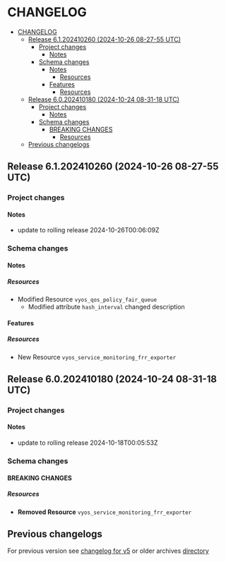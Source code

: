 
# CHANGELOG

<!--TOC-->

- [CHANGELOG](#changelog)
  - [Release 6.1.202410260 (2024-10-26 08-27-55 UTC)](#release-61202410260-2024-10-26-08-27-55-utc)
    - [Project changes](#project-changes)
      - [Notes](#notes)
    - [Schema changes](#schema-changes)
      - [Notes](#notes-1)
        - [Resources](#resources)
      - [Features](#features)
        - [Resources](#resources-1)
  - [Release 6.0.202410180 (2024-10-24 08-31-18 UTC)](#release-60202410180-2024-10-24-08-31-18-utc)
    - [Project changes](#project-changes-1)
      - [Notes](#notes-2)
    - [Schema changes](#schema-changes-1)
      - [BREAKING CHANGES](#breaking-changes)
        - [Resources](#resources-2)
  - [Previous changelogs](#previous-changelogs)

<!--TOC-->


## Release 6.1.202410260 (2024-10-26 08-27-55 UTC)
### Project changes
#### Notes
* update to rolling release 2024-10-26T00:06:09Z

### Schema changes
#### Notes

##### Resources
* Modified Resource `vyos_qos_policy_fair_queue`
	* Modified attribute `hash_interval` changed description





#### Features

##### Resources
* New Resource `vyos_service_monitoring_frr_exporter`









## Release 6.0.202410180 (2024-10-24 08-31-18 UTC)
### Project changes
#### Notes
* update to rolling release 2024-10-18T00:05:53Z

### Schema changes
#### BREAKING CHANGES

##### Resources
* **Removed Resource** `vyos_service_monitoring_frr_exporter`








## Previous changelogs
For previous version see [changelog for v5](data/changelogs/CHANGELOG-v5.md) or older archives [directory](data/changelogs/)
